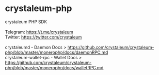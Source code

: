 # crystaleum-php </br>
crystaleum PHP SDK </br>
</br>
Telegram: https://t.me/crystaleum </br>
Twitter: https://twitter.com/crystaleum </br>
</br>
crystaleumd - Daemon Docs > https://github.com/crystaleum/crystaleum-php/blob/master/monerophp/docs/daemonRPC.md </br>
crystaleum-wallet-rpc - Wallet Docs > https://github.com/crystaleum/crystaleum-php/blob/master/monerophp/docs/walletRPC.md </br>
